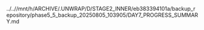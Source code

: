../..//mnt/h/ARCHIVE/.UNWRAP/D/STAGE2_INNER/eb383394101a/backup_repository/phase5_5_backup_20250805_103905/DAY7_PROGRESS_SUMMARY.md
